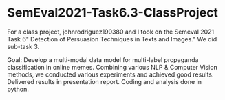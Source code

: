 # SemEval2021-Task6.3-ClassProject
For a class project, johnrodriguez190380 and I took on the Semeval 2021 Task 6" Detection of Persuasion Techniques in Texts and Images." We did sub-task 3.

Goal: Develop a multi-modal data model for multi-label propaganda classification in online memes. 
Combining various NLP & Computer Vision methods, we conducted various experiments and achieved good results. 
Delivered results in presentation report. Coding and analysis done in python.

